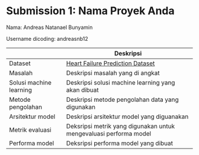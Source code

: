 # Submission 1: Nama Proyek Anda
Nama: Andreas Natanael Bunyamin

Username dicoding: andreasnb12

| | Deskripsi |
| ----------- | ----------- |
| Dataset | [Heart Failure Prediction Dataset](https://www.kaggle.com/datasets/fedesoriano/heart-failure-prediction) |
| Masalah | Deskripsi masalah yang di angkat |
| Solusi machine learning | Deskripsi solusi machine learning yang akan dibuat |
| Metode pengolahan | Deskripsi metode pengolahan data yang digunakan |
| Arsitektur model | Deskripsi arsitektur model yang diguanakan |
| Metrik evaluasi | Deksripsi metrik yang digunakan untuk mengevaluasi performa model |
| Performa model | Deksripsi performa model yang dibuat |

